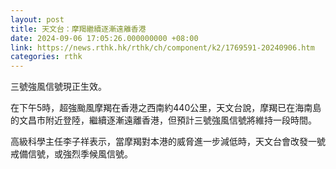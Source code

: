 ```yaml
---
layout: post
title: 天文台：摩羯繼續逐漸遠離香港
date: 2024-09-06 17:05:26.000000000 +08:00
link: https://news.rthk.hk/rthk/ch/component/k2/1769591-20240906.htm
categories: rthk
---
```


三號強風信號現正生效。
 
在下午5時，超強颱風摩羯在香港之西南約440公里，天文台說，摩羯已在海南島的文昌市附近登陸，繼續逐漸遠離香港，但預計三號強風信號將維持一段時間。

高級科學主任李子祥表示，當摩羯對本港的威脅進一步減低時，天文台會改發一號戒備信號，或強烈季候風信號。
